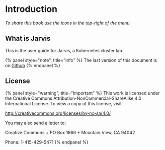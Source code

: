 # Introduction

*To share this book use the icons in the top-right of the menu.*

## What is Jarvis

This is the user guide for Jarvis, a Kubernetes cluster lab.

{% panel style="note", title="Info" %}
The last version of this document is on [Github](https://github.com/zeiot/jarvis/docs/book)
{% endpanel %}


## License


{% panel style="warning", title="Important" %}
This work is licensed under the Creative Commons Attribution-NonCommercial-ShareAlike 4.0 International License. To view a copy of this license, visit

http://creativecommons.org/licenses/by-nc-sa/4.0/

You may also send a letter to:

Creative Commons +
PO Box 1866 +
Mountain View, CA 94042

Phone: 1-415-429-5471
{% endpanel %}
